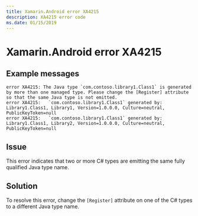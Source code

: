 ```yaml
---
title: Xamarin.Android error XA4215
description: XA4215 error code
ms.date: 01/15/2019
---
```

# Xamarin.Android error XA4215

## Example messages

```
error XA4215: The Java type `com.contoso.library1.Class1` is generated by more than one managed type. Please change the [Register] attribute so that the same Java type is not emitted.
error XA4215:   `com.contoso.library1.Class1` generated by: Library1.Class1, Library1, Version=1.0.0.0, Culture=neutral, PublicKeyToken=null
error XA4215:   `com.contoso.library1.Class1` generated by: Library1.Class1, Library2, Version=1.0.0.0, Culture=neutral, PublicKeyToken=null
```

## Issue

This error indicates that two or more C# types are emitting the same fully
qualified Java type name.

## Solution

To resolve this error, change the `[Register]` attribute on one of the C# types
to a different Java type name.

